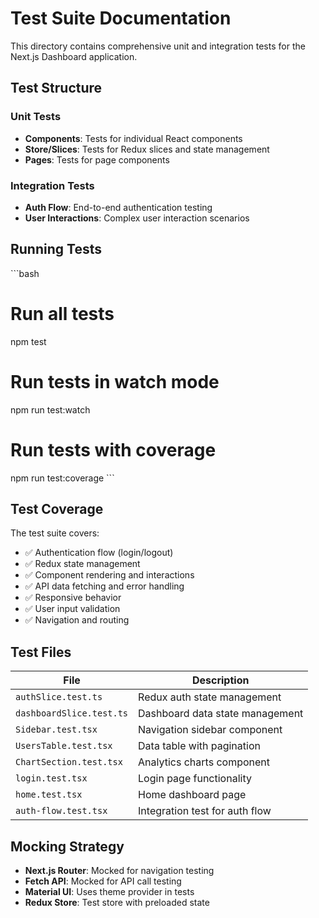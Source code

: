 # Test Suite Documentation

This directory contains comprehensive unit and integration tests for the Next.js Dashboard application.

## Test Structure

### Unit Tests
- **Components**: Tests for individual React components
- **Store/Slices**: Tests for Redux slices and state management
- **Pages**: Tests for page components

### Integration Tests
- **Auth Flow**: End-to-end authentication testing
- **User Interactions**: Complex user interaction scenarios

## Running Tests

\`\`\`bash
# Run all tests
npm test

# Run tests in watch mode
npm run test:watch

# Run tests with coverage
npm run test:coverage
\`\`\`

## Test Coverage

The test suite covers:
- ✅ Authentication flow (login/logout)
- ✅ Redux state management
- ✅ Component rendering and interactions
- ✅ API data fetching and error handling
- ✅ Responsive behavior
- ✅ User input validation
- ✅ Navigation and routing

## Test Files

| File | Description |
|------|-------------|
| `authSlice.test.ts` | Redux auth state management |
| `dashboardSlice.test.ts` | Dashboard data state management |
| `Sidebar.test.tsx` | Navigation sidebar component |
| `UsersTable.test.tsx` | Data table with pagination |
| `ChartSection.test.tsx` | Analytics charts component |
| `login.test.tsx` | Login page functionality |
| `home.test.tsx` | Home dashboard page |
| `auth-flow.test.tsx` | Integration test for auth flow |

## Mocking Strategy

- **Next.js Router**: Mocked for navigation testing
- **Fetch API**: Mocked for API call testing
- **Material UI**: Uses theme provider in tests
- **Redux Store**: Test store with preloaded state
